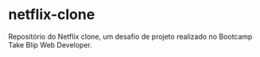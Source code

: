 # netflix-clone
Repositório do Netflix clone, um desafio de projeto realizado no Bootcamp Take Blip Web Developer. 

